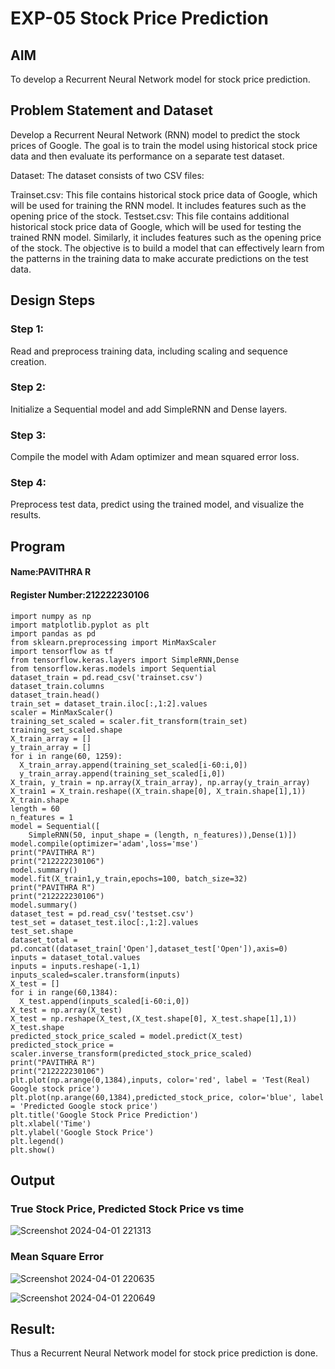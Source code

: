 # EXP-05 Stock Price Prediction

## AIM

To develop a Recurrent Neural Network model for stock price prediction.

## Problem Statement and Dataset
Develop a Recurrent Neural Network (RNN) model to predict the stock prices of Google. The goal is to train the model using historical stock price data and then evaluate its performance on a separate test dataset.

Dataset: The dataset consists of two CSV files:

Trainset.csv: This file contains historical stock price data of Google, which will be used for training the RNN model. It includes features such as the opening price of the stock.
Testset.csv: This file contains additional historical stock price data of Google, which will be used for testing the trained RNN model. Similarly, it includes features such as the opening price of the stock.
The objective is to build a model that can effectively learn from the patterns in the training data to make accurate predictions on the test data.

## Design Steps

### Step 1:
Read and preprocess training data, including scaling and sequence creation.

### Step 2:
Initialize a Sequential model and add SimpleRNN and Dense layers.

### Step 3:
Compile the model with Adam optimizer and mean squared error loss.


### Step 4:
Preprocess test data, predict using the trained model, and visualize the results.


## Program
#### Name:PAVITHRA R
#### Register Number:212222230106
```
import numpy as np
import matplotlib.pyplot as plt
import pandas as pd
from sklearn.preprocessing import MinMaxScaler
import tensorflow as tf
from tensorflow.keras.layers import SimpleRNN,Dense
from tensorflow.keras.models import Sequential
dataset_train = pd.read_csv('trainset.csv')
dataset_train.columns
dataset_train.head()
train_set = dataset_train.iloc[:,1:2].values
scaler = MinMaxScaler()
training_set_scaled = scaler.fit_transform(train_set)
training_set_scaled.shape
X_train_array = []
y_train_array = []
for i in range(60, 1259):
  X_train_array.append(training_set_scaled[i-60:i,0])
  y_train_array.append(training_set_scaled[i,0])
X_train, y_train = np.array(X_train_array), np.array(y_train_array)
X_train1 = X_train.reshape((X_train.shape[0], X_train.shape[1],1))
X_train.shape
length = 60
n_features = 1
model = Sequential([
    SimpleRNN(50, input_shape = (length, n_features)),Dense(1)])
model.compile(optimizer='adam',loss='mse')
print("PAVITHRA R")
print("212222230106")
model.summary()
model.fit(X_train1,y_train,epochs=100, batch_size=32)
print("PAVITHRA R")
print("212222230106")
model.summary()
dataset_test = pd.read_csv('testset.csv')
test_set = dataset_test.iloc[:,1:2].values
test_set.shape
dataset_total = pd.concat((dataset_train['Open'],dataset_test['Open']),axis=0)
inputs = dataset_total.values
inputs = inputs.reshape(-1,1)
inputs_scaled=scaler.transform(inputs)
X_test = []
for i in range(60,1384):
  X_test.append(inputs_scaled[i-60:i,0])
X_test = np.array(X_test)
X_test = np.reshape(X_test,(X_test.shape[0], X_test.shape[1],1))
X_test.shape
predicted_stock_price_scaled = model.predict(X_test)
predicted_stock_price = scaler.inverse_transform(predicted_stock_price_scaled)
print("PAVITHRA R")
print("212222230106")
plt.plot(np.arange(0,1384),inputs, color='red', label = 'Test(Real) Google stock price')
plt.plot(np.arange(60,1384),predicted_stock_price, color='blue', label = 'Predicted Google stock price')
plt.title('Google Stock Price Prediction')
plt.xlabel('Time')
plt.ylabel('Google Stock Price')
plt.legend()
plt.show()
```

## Output

### True Stock Price, Predicted Stock Price vs time

![Screenshot 2024-04-01 221313](https://github.com/Pavithraramasaamy/rnn-stock-price-prediction/assets/118596964/3bd489f8-6b87-4248-a7bc-7c7ea0789031)

### Mean Square Error

![Screenshot 2024-04-01 220635](https://github.com/Pavithraramasaamy/rnn-stock-price-prediction/assets/118596964/3971e27c-51a9-4d65-86fc-a1b8d2aa332c)

![Screenshot 2024-04-01 220649](https://github.com/Pavithraramasaamy/rnn-stock-price-prediction/assets/118596964/9d7d4cf7-924b-4197-a521-fff3c0a57b7c)


## Result:
Thus a Recurrent Neural Network model for stock price prediction is done.


